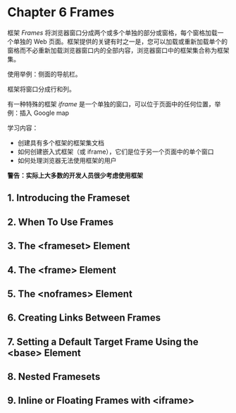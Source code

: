 # Chapter 6 Frames

框架 *Frames* 将浏览器窗口分成两个或多个单独的部分或窗格，每个窗格加载一个单独的 Web 页面。框架提供的关键有时之一是，您可以加载或重新加载单个的窗格而不必重新加载浏览器窗口内的全部内容，浏览器窗口中的框架集合称为框架集。

使用举例：侧面的导航栏。

框架将窗口分成行和列。

有一种特殊的框架 *iframe* 是一个单独的窗口，可以位于页面中的任何位置，举例：插入 Google map

学习内容：

* 创建具有多个框架的框架集文档
* 如何创建嵌入式框架（或 iframe），它们是位于另一个页面中的单个窗口
* 如何处理浏览器无法使用框架的用户

**警告：实际上大多数的开发人员很少考虑使用框架**

## 1. Introducing the Frameset

## 2. When To Use Frames

## 3. The \<frameset> Element

## 4. The \<frame> Element

## 5. The \<noframes> Element

## 6. Creating Links Between Frames

## 7. Setting a Default Target Frame Using the \<base> Element

## 8. Nested Framesets

## 9. Inline or Floating Frames with \<iframe>

